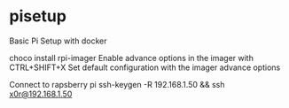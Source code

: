 # pisetup
Basic Pi Setup with docker


choco install rpi-imager
Enable advance options in the imager with CTRL+SHIFT+X
Set default configuration with the imager advance options


Connect to rapsberry pi
ssh-keygen -R 192.168.1.50 && ssh x0r@192.168.1.50


